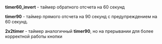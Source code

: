 **timer60_invert** - таймер обратного отсчета на 60 секунд

**timer90** - таймер прямого отсчета на 90 секунд с предупреждением на 60 секунд.

**2x2timer** - таймер аналогичный **timer90**, но на прерывании для более корректной работы кнопки
